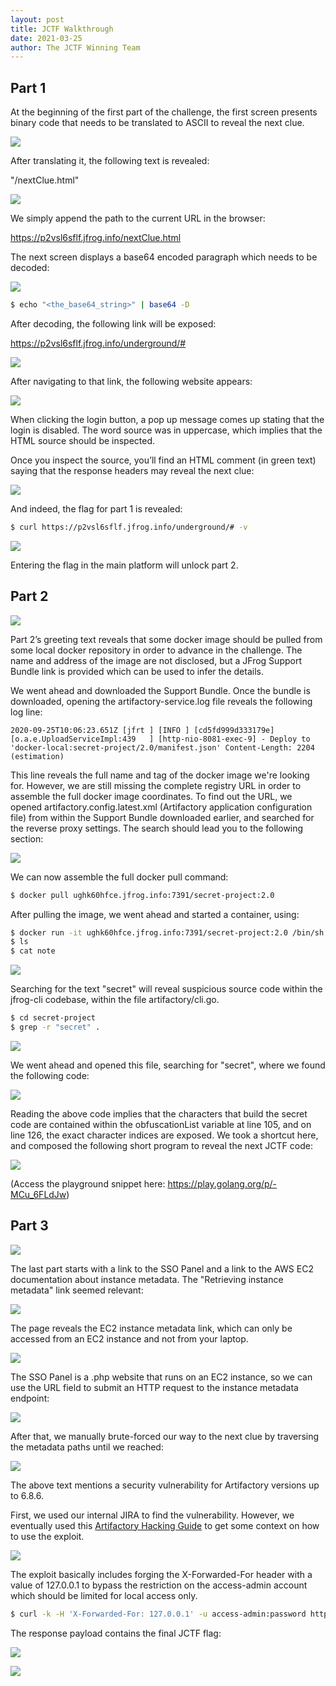 ```yaml
---
layout: post
title: JCTF Walkthrough
date: 2021-03-25
author: The JCTF Winning Team
---
```


## Part 1
At the beginning of the first part of the challenge, the first screen presents binary code that needs to be translated to ASCII to reveal the next clue. 

![](images/jctf/walkthrough/1.png)

After translating it, the following text is revealed:

"/nextClue.html" 

![](images/jctf/walkthrough/2.png)

We simply append the path to the current URL in the browser:

https://p2vsl6sflf.jfrog.info/nextClue.html

The next screen displays a base64 encoded paragraph which needs to be decoded:

![](images/jctf/walkthrough/3.png)

```bash
$ echo "<the_base64_string>" | base64 -D
```

After decoding, the following link will be exposed:

https://p2vsl6sflf.jfrog.info/underground/#  

![](images/jctf/walkthrough/4.png)

After navigating to that link, the following website appears:

![](images/jctf/walkthrough/5.png)

When clicking the login button, a pop up message comes up stating that the login is disabled. The word source was in uppercase, which implies that the HTML source should be inspected.

Once you inspect the source, you’ll find an HTML comment (in green text) saying that the response headers may reveal the next clue:

![](images/jctf/walkthrough/6.png)

And indeed, the flag for part 1 is revealed:

```bash
$ curl https://p2vsl6sflf.jfrog.info/underground/# -v
```

![](images/jctf/walkthrough/7.png)

Entering the flag in the main platform will unlock part 2.


## Part 2

![](images/jctf/walkthrough/8.png)

Part 2’s greeting text reveals that some docker image should be pulled from some local docker repository in order to advance in the challenge. The name and address of the image are not disclosed, but a JFrog Support Bundle link is provided which can be used to infer the details. 

We went ahead and downloaded the Support Bundle. Once the bundle is downloaded, opening the artifactory-service.log file reveals the following log line:

```log
2020-09-25T10:06:23.651Z [jfrt ] [INFO ] [cd5fd999d333179e] [o.a.e.UploadServiceImpl:439   ] [http-nio-8081-exec-9] - Deploy to 'docker-local:secret-project/2.0/manifest.json' Content-Length: 2204 (estimation)
```

This line reveals the full name and tag of the docker image we're looking for. However, we are still missing the complete registry URL in order to assemble the full docker image coordinates.
To find out the URL, we opened artifactory.config.latest.xml (Artifactory application configuration file) from within the Support Bundle downloaded earlier, and searched for the reverse proxy settings. The search should lead you to the following section:

![](images/jctf/walkthrough/9.png)

We can now assemble the full docker pull command:

```bash
$ docker pull ughk60hfce.jfrog.info:7391/secret-project:2.0
```

After pulling the image, we went ahead and started a container, using:

```bash
$ docker run -it ughk60hfce.jfrog.info:7391/secret-project:2.0 /bin/sh
$ ls
$ cat note
```

![](images/jctf/walkthrough/10.png)

Searching for the text "secret" will reveal suspicious source code within the jfrog-cli codebase, within the file artifactory/cli.go.

```bash
$ cd secret-project
$ grep -r "secret" .
```

![](images/jctf/walkthrough/11.png)

We went ahead and opened this file, searching for "secret", where we found the following code:

![](images/jctf/walkthrough/12.png)

Reading the above code implies that the characters that build the secret code are contained within the obfuscationList variable at line 105, and on line 126, the exact character indices are exposed. We took a shortcut here, and composed the following short program to reveal the next JCTF code: 

![](images/jctf/walkthrough/13.png)

(Access the playground snippet here: https://play.golang.org/p/-MCu_6FLdJw)


## Part 3

![](images/jctf/walkthrough/14.png)

The last part starts with a link to the SSO Panel and a link to the AWS EC2 documentation about instance metadata. The "Retrieving instance metadata" link seemed relevant:

![](images/jctf/walkthrough/15.png)

The page reveals the EC2 instance metadata link, which can only be accessed from an EC2 instance and not from your laptop.

![](images/jctf/walkthrough/16.png)

The SSO Panel is a .php website that runs on an EC2 instance, so we can use the URL field to submit an HTTP request to the instance metadata endpoint:
 
![](images/jctf/walkthrough/17.png)

After that, we manually brute-forced our way to the next clue by traversing the metadata paths until we reached:

![](images/jctf/walkthrough/18.png)

The above text mentions a security vulnerability for Artifactory versions up to 6.8.6.

First, we used our internal JIRA to find the vulnerability. However, we eventually used this [Artifactory Hacking Guide](https://www.errno.fr/artifactory/Attacking_Artifactory#cve-2019-9733-authentication-bypass-686) to get some context on how to use the exploit.

![](images/jctf/walkthrough/19.png)

The exploit basically includes forging the X-Forwarded-For header with a value of 127.0.0.1 to bypass the restriction on the access-admin account which should be limited for local access only.

```bash
$ curl -k -H 'X-Forwarded-For: 127.0.0.1' -u access-admin:password https://p2vsl6sflf.jfrog.info:2054/artifactory/api/access/api/v1/users/ | python -m json.tool
```

The response payload contains the final JCTF flag:

![](images/jctf/walkthrough/20.png)

![](images/jctf/walkthrough/21.png)




